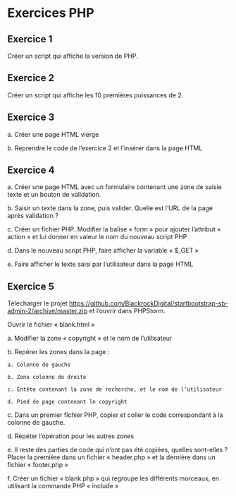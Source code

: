 # Exercices PHP

## Exercice 1

Créer un script qui affiche la version de PHP.

## Exercice 2

Créer un script qui affiche les 10 premières puissances de 2.

## Exercice 3

a. Créer une page HTML vierge

b. Reprendre le code de l’exercice 2 et l’insérer dans la page HTML

## Exercice 4

a. Créer une page HTML avec un formulaire contenant une zone de saisie texte et un bouton de validation.

b. Saisir un texte dans la zone, puis valider. Quelle est l’URL de la page après validation ?

c. Créer un fichier PHP. Modifier la balise « form » pour ajouter l’attribut « action » et lui donner
en valeur le nom du nouveau script PHP

d. Dans le nouveau script PHP, faire afficher la variable « $_GET »

e. Faire afficher le texte saisi par l’utilisateur dans la page HTML

## Exercice 5

Télécharger le projet https://github.com/BlackrockDigital/startbootstrap-sb-admin-2/archive/master.zip et l’ouvrir dans PHPStorm.

Ouvrir le fichier « blank.html »

a. Modifier la zone « copyright » et le nom de l’utilisateur

b. Repérer les zones dans la page :

    a. Colonne de gauche

    b. Zone colonne de droite

    c. Entête contenant la zone de recherche, et le nom de l’utilisateur

    d. Pied de page contenant le copyright

c. Dans un premier fichier PHP, copier et coller le code correspondant à la colonne de gauche.

d. Répéter l’opération pour les autres zones

e. Il reste des parties de code qui n’ont pas été copiées, quelles sont-elles ? Placer la première
dans un fichier « header.php » et la dernière dans un fichier « footer.php »

f. Créer un fichier « blank.php » qui regroupe les différents morceaux, en utilisant la commande
PHP « include »